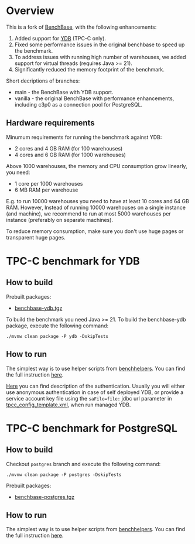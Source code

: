 # Overview

This is a fork of [BenchBase](https://github.com/cmu-db/benchbase), with the following enhancements:
1. Added support for [YDB](https://ydb.tech) (TPC-C only).
2. Fixed some performance issues in the original benchbase to speed up the benchmark.
3. To address issues with running high number of warehouses, we added support for virtual threads (requires Java >= 21).
4. Significantly reduced the memory footprint of the benchmark.

Short decriptions of branches:
* main - the BenchBase with YDB support.
* vanilla - the original BenchBase with performance enhancements, including c3p0 as a connection pool for PostgreSQL.

## Hardware requirements

Minumum requirements for running the benchmark against YDB:
* 2 cores and 4 GB RAM (for 100 warehouses)
* 4 cores and 6 GB RAM (for 1000 warehouses)

Above 1000 warehouses, the memory and CPU consumption grow linearly, you need:
* 1 core per 1000 warehouses
* 6 MB RAM per warehouse

E.g. to run 10000 warehouses you need to have at least 10 cores and 64 GB RAM. However, Instead of running 10000 warehouses on a single instance (and machine), we recommend to run at most 5000 warehouses per instance (preferably on separate machines).

To reduce memory consumption, make sure you don't use huge pages or transparent huge pages.

# TPC-C benchmark for YDB

## How to build

Prebuilt packages:
* [benchbase-ydb.tgz](https://storage.yandexcloud.net/ydb-benchmark-builds/benchbase-ydb.tgz)

To build the benchmark you need Java >= 21. To build the benchbase-ydb package, execute the following command:
```
./mvnw clean package -P ydb -DskipTests
```

## How to run

The simplest way is to use helper scripts from [benchhelpers](https://github.com/ydb-platform/benchhelpers/tpcc/ydb). You can find the full instruction [here](https://github.com/ydb-platform/benchhelpers/blob/main/tpcc/ydb/README.md).

[Here](https://github.com/ydb-platform/ydb-jdbc-driver/#authentication-modes) you can find description of the authentication. Usually you will either use anonymous authentication in case of self deployed YDB, or provide a service account key file using the `saFile=file:` jdbc url parameter in [tpcc_config_template.xml](https://github.com/ydb-platform/benchhelpers/blob/108cb4ca3efc89dee7866b4bb8fca1a59ad265a8/tpcc/ydb/tpcc_config_template.xml#L7), when run managed YDB.

# TPC-C benchmark for PostgreSQL

## How to build

Checkout `postgres` branch and execute the following command:
```
./mvnw clean package -P postgres -DskipTests
```

Prebuilt packages:
* [benchbase-postgres.tgz](https://storage.yandexcloud.net/ydb-benchmark-builds/benchbase-postgres.tgz)

## How to run

The simplest way is to use helper scripts from [benchhelpers](https://github.com/ydb-platform/benchhelpers). You can find the full instruction [here](https://github.com/ydb-platform/benchhelpers/blob/main/tpcc/postgres/README.md).
